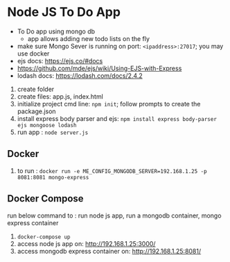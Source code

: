 # Node JS To Do App

- To Do app using mongo db
    - app allows adding new todo lists on the fly
- make sure Mongo Sever is running on port: ```<ipaddress>:27017```; you may use docker
- ejs docs: https://ejs.co/#docs
- https://github.com/mde/ejs/wiki/Using-EJS-with-Express
- lodash docs: https://lodash.com/docs/2.4.2


1. create folder 
2. create files:  app.js, index.html
3. initialize project cmd line: ```npm init```; follow prompts to create the package.json
4. install express body parser and ejs: ```npm install express body-parser ejs mongoose lodash```
6. run app : ```node server.js```

## Docker 

1. to run : ```docker run -e ME_CONFIG_MONGODB_SERVER=192.168.1.25 -p 8081:8081 mongo-express  ```

## Docker Compose 

run below command to : run node js app, run a mongodb container, mongo express container

1. ```docker-compose up```
2. access node js app on: http://192.168.1.25:3000/
3. access mongodb express  container on: http://192.168.1.25:8081/
